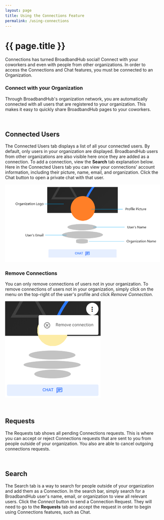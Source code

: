 ```yaml
---
layout: page
title: Using the Connections Feature
permalink: /using-connections
---
```


# {{ page.title }}
Connections has turned BroadbandHub social! Connect with your coworkers and even with people from other organizations.
In order to access the Connections and Chat features, you must be connected to an Organization.

### Connect with your Organization
Through BroadbandHub's organization network, you are automatically connected with all users that are registered to your organization. This makes it easy to quickly share BroadbandHub pages to your coworkers. 

<br>

## Connected Users
The Connected Users tab displays a list of all your connected users. By default, only users in your organization are displayed. BroadbandHub users from other organizations are also visible here once they are added as a connection. To add a connection, view the **Search** tab explanation below. Here in the Connected Users tab you can view your connections' account information, including their picture, name, email, and organization. Click the Chat button to open a private chat with that user. 


![Connections Card Example](./assets/images/connections/LabelledConnectionsCard.png)

### Remove Connections
You can only remove connections of users not in your organization. To remove connections of users not in your organization, simply click on the menu on the top-right of the user's profile and click *Remove Connection*.

![Remove Connections Example](./assets/images/connections/RemoveConnection.png)

<br>

## Requests
The Requests tab shows all pending Connections requests. This is where you can accept or reject Connections requests that are sent to you from people outside of your organization. You also are able to cancel outgoing connections requests.

<br>

## Search
The Search tab is a way to search for people outside of your organization and add them as a Connection. In the search bar, simply search for a BroadbandHub user's name, email, or organization to view all relevant users. Click the *Connect* button to send a Connection Request. They will need to go to the **Requests** tab and accept the request in order to begin using Connections features, such as Chat.